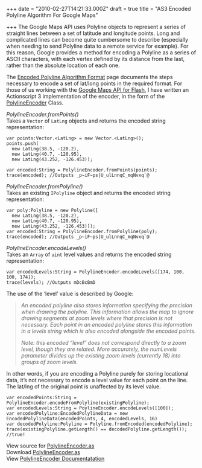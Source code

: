 +++
date = "2010-02-27T14:21:33.000Z"
draft = true
title = "AS3 Encoded Polyline Algorithm For Google Maps"

+++
The Google Maps API uses Polyline objects to represent a series of straight lines between a set of latitude and longitude points. Long and complicated lines can become quite cumbersome to describe (especially when needing to send Polyline data to a remote service for example). For this reason, Google provides a method for encoding a Polyline as a series of ASCII characters, with each vertex defined by its distance from the last, rather than the absolute location of each one.

The [Encoded Polyline Algorithm Format](http://code.google.com/apis/maps/documentation/polylinealgorithm.html) page documents the steps necessary to encode a set of lat/long points in the required format. For those of us working with the [Google Maps API for Flash](http://code.google.com/apis/maps/documentation/flash/), I have written an Actionscript 3 implementation of the encoder, in the form of the [PolylineEncoder](http://code.google.com/p/duncanhall-lib/source/browse/trunk/net/duncanhall/gmaps/PolylineEncoder.as) Class.

_PolylineEncoder.fromPoints()_  
Takes a `Vector` of `LatLng` objects and returns the encoded string representation:

    var points:Vector.<LatLng> = new Vector.<LatLng>();
    points.push(
      new LatLng(38.5, -120.2), 
      new LatLng(40.7, -120.95), 
      new LatLng(43.252, -126.453));
      
    var encoded:String = PolylineEncoder.fromPoints(points);
    trace(encoded); //Outputs _p~iF~ps|U_ulLnnqC_mqNvxq`@

_PolylineEncoder.fromPolyline()_  
Takes an existing `IPolyline` object and returns the encoded string representation:

    var poly:Polyline = new Polyline([
      new LatLng(38.5, -120.2), 
      new LatLng(40.7, -120.95), 
      new LatLng(43.252, -126.453)]);
    var encoded:String = PolylineEncoder.fromPolyline(poly);
    trace(encoded); //Outputs _p~iF~ps|U_ulLnnqC_mqNvxq`@

_PolylineEncoder.encodeLevels()_  
Takes an `Array` of `uint` level values and returns the encoded string representation:

    var encodedLevels:String = PolylineEncoder.encodeLevels([174, 100, 100, 174]);
    trace(levels); //Outputs mDcBcBmD

The use of the ‘level’ value is described by Google:

> _An encoded polyline also stores information specifying the precision when drawing the polyline. This information allows the map to ignore drawing segments at zoom levels where that precision is not necessary. Each point in an encoded polyline stores this information in a levels string which is also encoded alongside the encoded points._
>
> _Note: this encoded “level” does not correspond directly to a zoom level, though they are related. More accurately, the numLevels parameter divides up the existing zoom levels (currently 18) into groups of zoom levels._

In other words, if you are encoding a Polyline purely for storing locational data, it’s not necessary to encode a level value for each point on the line. The lat/lng of the original point is unaffected by its level value.

    var encodedPoints:String = PolylineEncoder.encodeFromPolyline(existingPolyline);
    var encodedLevels:String = PoylineEncoder.encodeLevels([100]);
    var encodedPolyline:EncodedPolylineData = new EncodedPolylineData(encodedPoints, 4, encodedLevels, 16)
    var decodedPolyline:Polyline = Polyline.fromEncoded(encodedPolyline);
    trace(existingPolyline.getLength() == decodedPolyline.getLength()); //true!

View source for [PolylineEncoder.as](http://code.google.com/p/duncanhall-lib/source/browse/trunk/net/duncanhall/gmaps/PolylineEncoder.as)  
Download [PolylineEncoder.as](http://code.google.com/p/duncanhall-lib/source/checkout)  
View [PolylineEncoder Documentatation](http://duncanhall.net/docs/net/duncanhall/gmaps/PolylineEncoder.html)